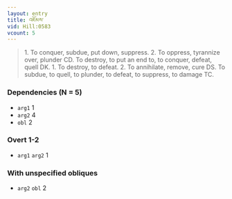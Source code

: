 ```yaml
---
layout: entry
title: འཇོམས་
vid: Hill:0583
vcount: 5
---
```

> 1\. To conquer, subdue, put down, suppress\. 2\. To oppress, tyrannize over, plunder CD\. To destroy, to put an end to, to conquer, defeat, quell DK\. 1\. To destroy, to defeat\. 2\. To annihilate, remove, cure DS\. To subdue, to quell, to plunder, to defeat, to suppress, to damage TC\.


### Dependencies (N = 5)
* `arg1` 1
* `arg2` 4
* `obl` 2


### Overt 1-2
* `arg1` `arg2` 1


### With unspecified obliques
* `arg2` `obl` 2
